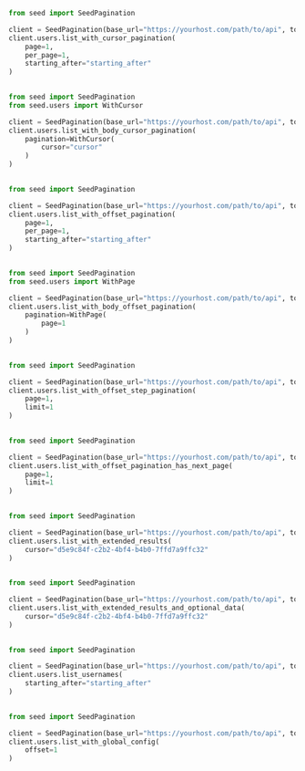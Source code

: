 ```python
from seed import SeedPagination

client = SeedPagination(base_url="https://yourhost.com/path/to/api", token="YOUR_TOKEN", )        
client.users.list_with_cursor_pagination(
	page=1,
	per_page=1,
	starting_after="starting_after"
)
 
```                        


```python
from seed import SeedPagination
from seed.users import WithCursor

client = SeedPagination(base_url="https://yourhost.com/path/to/api", token="YOUR_TOKEN", )        
client.users.list_with_body_cursor_pagination(
	pagination=WithCursor(
		cursor="cursor"
	)
)
 
```                        


```python
from seed import SeedPagination

client = SeedPagination(base_url="https://yourhost.com/path/to/api", token="YOUR_TOKEN", )        
client.users.list_with_offset_pagination(
	page=1,
	per_page=1,
	starting_after="starting_after"
)
 
```                        


```python
from seed import SeedPagination
from seed.users import WithPage

client = SeedPagination(base_url="https://yourhost.com/path/to/api", token="YOUR_TOKEN", )        
client.users.list_with_body_offset_pagination(
	pagination=WithPage(
		page=1
	)
)
 
```                        


```python
from seed import SeedPagination

client = SeedPagination(base_url="https://yourhost.com/path/to/api", token="YOUR_TOKEN", )        
client.users.list_with_offset_step_pagination(
	page=1,
	limit=1
)
 
```                        


```python
from seed import SeedPagination

client = SeedPagination(base_url="https://yourhost.com/path/to/api", token="YOUR_TOKEN", )        
client.users.list_with_offset_pagination_has_next_page(
	page=1,
	limit=1
)
 
```                        


```python
from seed import SeedPagination

client = SeedPagination(base_url="https://yourhost.com/path/to/api", token="YOUR_TOKEN", )        
client.users.list_with_extended_results(
	cursor="d5e9c84f-c2b2-4bf4-b4b0-7ffd7a9ffc32"
)
 
```                        


```python
from seed import SeedPagination

client = SeedPagination(base_url="https://yourhost.com/path/to/api", token="YOUR_TOKEN", )        
client.users.list_with_extended_results_and_optional_data(
	cursor="d5e9c84f-c2b2-4bf4-b4b0-7ffd7a9ffc32"
)
 
```                        


```python
from seed import SeedPagination

client = SeedPagination(base_url="https://yourhost.com/path/to/api", token="YOUR_TOKEN", )        
client.users.list_usernames(
	starting_after="starting_after"
)
 
```                        


```python
from seed import SeedPagination

client = SeedPagination(base_url="https://yourhost.com/path/to/api", token="YOUR_TOKEN", )        
client.users.list_with_global_config(
	offset=1
)
 
```                        


